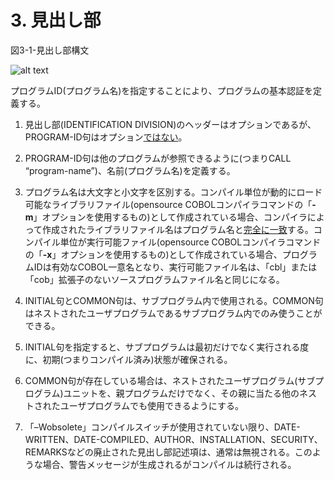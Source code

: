# 3. 見出し部

図3-1-見出し部構文

![alt text](Image/3-1.png)

プログラムID(プログラム名)を指定することにより、プログラムの基本認証を定義する。
1. 見出し部(IDENTIFICATION DIVISION)のヘッダーはオプションであるが、PROGRAM-ID句はオプション<u>ではない</u>。

2. PROGRAM-ID句は他のプログラムが参照できるように(つまりCALL “program-name”)、名前(プログラム名)を定義する。

3. プログラム名は大文字と小文字を区別する。コンパイル単位が動的にロード可能なライブラリファイル(opensource COBOLコンパイラコマンドの「**-m**」オプションを使用するもの)として作成されている場合、コンパイラによって作成されたライブラリファイル名はプログラム名と<u>完全に一致</u>する。コンパイル単位が実行可能ファイル(opensource COBOLコンパイラコマンドの「**-x**」オプションを使用するもの)として作成されている場合、プログラムIDは有効なCOBOL一意名となり、実行可能ファイル名は、「cbl」または「cob」拡張子のないソースプログラムファイル名と同じになる。

4. INITIAL句とCOMMON句は、サブプログラム内で使用される。COMMON句はネストされたユーザプログラムであるサブプログラム内でのみ使うことができる。

5. INITIAL句を指定すると、サブプログラムは最初だけでなく実行される度に、初期(つまりコンパイル済み)状態が確保される。

6. COMMON句が存在している場合は、ネストされたユーザプログラム(サブプログラム)ユニットを、親プログラムだけでなく、その親に当たる他のネストされたユーザプログラムでも使用できるようにする。

7. 「–Wobsolete」コンパイルスイッチが使用されていない限り、DATE-WRITTEN、DATE-COMPILED、AUTHOR、INSTALLATION、SECURITY、REMARKSなどの廃止された見出し部記述項は、通常は無視される。このような場合、警告メッセージが生成されるがコンパイルは続行される。

